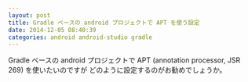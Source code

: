 ```yaml
---
layout: post
title: Gradle ベースの android プロジェクトで APT を使う設定
date: 2014-12-05 08:40:39
categories: android android-studio gradle
---
```

<!-- {% raw %} -->
<p>Gradle ベースの android プロジェクトで APT (annotation processor, JSR 269) を使いたいのですが
どのように設定するのがお勧めでしょうか。</p>
<!-- {% endraw %} -->
